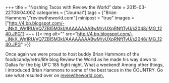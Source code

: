 +++
title = "Noshing Tacos with Review the World"
date = 2015-03-22T08:04:00Z
categories = ["Journal"]
tags = ["Brian Hammons","reviewtheworld.com"]
minipost = "true"
images = ["http://4.bp.blogspot.com/-_jNkX_Wn1RU/VQ7ZBI5M3kI/AAAAAAAABwM/vUXpRNftTvU/s2048/IMG_1240.JPG"]
+++
{{< img alt="" src="http://4.bp.blogspot.com/-_jNkX_Wn1RU/VQ7ZBI5M3kI/AAAAAAAABwM/vUXpRNftTvU/s2048/IMG_1240.JPG" >}}

Once again we were proud to host buddy Brian Hammons of the food/candy/retro/life blog Review the World as he made his way down to Dallas for the big UFC 185 fight night. What a weekend! Among other things, I introduced Brian Hammons to some of the best tacos in the COUNTRY. Go see what resulted over on [reviewtheworld.com.](http://www.reviewtheworld.com/2015/03/texas-taco-challenge-taco-naan-vs-fuel.html)
